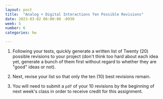 ```yaml
---
layout: post
title:  "Analog + Digital Interactions Ten Possible Revisions"
date: 2023-03-02 06:00:00 -0930
week: 5
number: 6
categories: hw

---
```


1. Following your tests, quickly generate a written list of Twenty (20) possible revisions to your project (don't think too hard about each idea yet, generate a bunch of them first without regard to whether they are "good" ideas or not).

2. Next, revise your list so that only the ten (10) best revisions remain.

3. You will need to submit a `pdf` of your 10 revisions by the beginning of next week's class in order to receive credit for this assignment.
